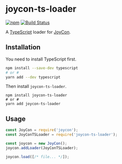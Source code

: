 # joycon-ts-loader
[![npm](https://img.shields.io/npm/v/joycon-ts-loader.svg)](https://www.npmjs.com/package/joycon-ts-loader)
[![Build Status](https://travis-ci.com/gluons/joycon-ts-loader.svg?branch=master)](https://travis-ci.com/gluons/joycon-ts-loader)

A [TypeScript](https://www.typescriptlang.org/) loader for [JoyCon](https://github.com/egoist/joycon).

## Installation

You need to install TypeScript first.

```bash
npm install --save-dev typescript
# or #
yarn add --dev typescript
```

Then install `joycon-ts-loader`.

```
npm install joycon-ts-loader
# or #
yarn add joycon-ts-loader
```

## Usage

```js
const JoyCon = require('joycon');
const JoyConTSLoader = require('joycon-ts-loader');

const joycon = new JoyCon();
joycon.addLoader(JoyConTSLoader);

joycon.load([/* file... */]);
```
